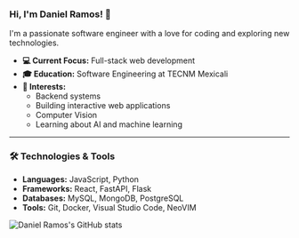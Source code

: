 ### Hi, I'm Daniel Ramos! 👋

I'm a passionate software engineer with a love for coding and exploring new technologies.

- **💻 Current Focus:** Full-stack web development  
- **🎓 Education:** Software Engineering at TECNM Mexicali  
- **🌟 Interests:**
  - Backend systems
  - Building interactive web applications  
  - Computer Vision  
  - Learning about AI and machine learning  

---

### 🛠️ Technologies & Tools
- **Languages:** JavaScript, Python  
- **Frameworks:** React, FastAPI, Flask  
- **Databases:** MySQL, MongoDB, PostgreSQL 
- **Tools:** Git, Docker, Visual Studio Code, NeoVIM 

<!--
---

### 🚀 Projects
Here are a few projects I've worked on:

- **[Project Name 1](#)**: Brief description of the project.
- **[Project Name 2](#)**: Brief description of the project.
- **[Project Name 3](#)**: Brief description of the project.

---

### 📫 Get in Touch
- **LinkedIn:** [Your LinkedIn Profile](#)  
- **Email:** [your.email@example.com](mailto:your.email@example.com)  
- **Twitter:** [@your_twitter_handle](#)  

---
-->

![Daniel Ramos's GitHub stats](https://github-readme-stats.vercel.app/api?username=bollitodev&show_icons=true&theme=transparent)
